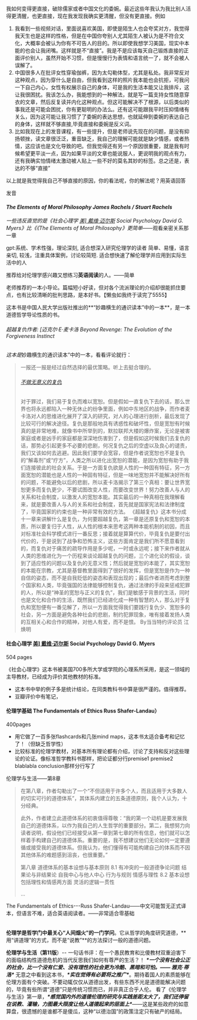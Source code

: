 我如何变得更直接，破除儒家或者中国文化的委婉。最近这些年我认为我比别人活得更清醒，也更直接，现在我发现我确实更清醒，但没有更直接。例如

1. 我看到一些视频对话，里面说喜欢美国，即使是陌生人也会夸奖对方，我觉得我天生也是这样的性格，但是在中国你夸别人尤其陌生人被认为是不符合文化，大概率会被认为你有不可告人的目的。所以即使我想学习美国，现实中本能的也会让我闭嘴。这样就是不“直接”。我是不是应该每天自己锻炼直接的正面评价别人，虽然开始不习惯，但是慢慢行为表情和语言统一了，就不会被人误解了。
1. 中国很多人在批评女性穿瑜伽裤，因为太勾勒体型，尤其是私处。我非常反对这种观点，因为穿什么是自由，但我看到这样的照片我本能也会抗拒，可我问一下自己内心，女性有权展示自己的身体，可是我的生活本能又让我排斥，这让我很困扰。我该怎么办，我能想到的一种解法，就是写一篇支持女性随意穿衣的文章，然后反复读并内化这种观点。但这可能解决不了根源，以后类似的事我还是可能会困扰，你有更聪明的办法么。还有这可能跟我平时压抑情绪有关么，因为这可能让我习惯了了委婉的表达思想，也就延伸到委婉的表达自己的身体，这样就不够直接,毕竟直接和委婉是反义词。
1. 比如我现在上的发音课程，有一些提升，但是老师说先现在的问题，是没有抑扬顿挫，读文章很泛泛，重音缺乏，我自己的理解可能就是缺少情感，或者热情，这应该也是文化导致的吧。但我觉得还有另一个原因很重要，就是我有时候希望更平淡一点，因为如果平淡的文章也能说服人，更说明我的观点有力，还有我确实怕情绪太激动被人贴上一些不好的莫名其妙的标签。总之还是，表达的不够“直接”

以上就是我觉得我自己不够直接的原因，你的看法呢，你的解法呢？用英语回答

发音

#### *The Elements of Moral Philosophy James Rachels / Stuart Rachels*

*一些违反直觉的是《社会心理学 [美\] 戴维·迈尔斯](https://book.douban.com/author/4522339) Social Psychology  David G. Myers》比《《The Elements of Moral Philosophy》更简单*——观看亲密关系那一章

gpt:<The Fundamentals of Ethics>系统、学术性强，理论深刻, 适合想深入研究伦理学的读者 <The Elements of Moral Philosophy> 简单、易懂，语言亲切, 较浅，注重具体案例，讨论较简短. 适合想快速了解伦理学并应用到实际生活中的人

推荐给对伦理学感兴趣又想练习**英语阅读**的人。——简单

老师推荐的一本小导论。篇幅短小好读，但对各个流派理论的介绍却很能抓住要点，也有比较清晰的批判思路，是本好书。【懒虫如我终于读完了5555】

这本书是中国人民大学出版社推出的**“妙趣横生的通识读本”中的一本**，是一本道德哲学导论性质的书。

###### 超越复仇作者: [迈克尔·E·麦卡洛  Beyond Revenge: The Evolution of the Forgiveness Instinct

*这本是*妙趣横生的通识读本”中的一本，看看评论就行：

> 一报还一报是经过自然选择的最优策略。听上去挺合理的。
>
> ###### [不做无意义的复仇](https://book.douban.com/review/6537409/)
>
> 对于罪过，我们易于复仇而难以宽恕。但是假如一直复仇下去的话，那么世界也将永远都陷入一种无休止的纷争里面，例如中东地区的战争，而作者麦卡洛对人的思维进化展开了深入的研究，对人的心理进行剖析，最后发现了比较可行的解决途径。复仇是那般地具有诱惑性和破坏性，但是宽恕有时候真的是非常地难，就像书中所举到的，默拉联邦大楼的爆炸案，无论是被害家庭或者是凶手的家庭都是深深地伤害到了，但是假如这时候我们去复仇的话，那势必引起更多不必要的悲剧，何况复仇之后的空虚以及良心的谴责，我们又该如何去逃避。因此我们要学会宽容，但是作者说宽恕也不是复仇的“解毒剂”或“疗方”，人类之所以进化出宽恕的潜能，是因为宽恕有助于我们连接彼此的社会关系。于是一方面复仇欲是人性的一种固有特征，另一方面宽恕的潜能也是人性的一种固有特征，但是一味地宽恕并不能解决好所有的问题，不能避免以后的悲剧，所以麦卡洛揭示了第三个真相：要让世界宽恕更多而复仇更少，不要试图改变人性，而要改变世界！努力改善人与人的关系和社会制度，以激发人的宽恕本能。其实最后的一种真相在我理解看来，就是要改善人与人的关系和社会制度，首先就是国家宪法和法律制度了，毕竟国家的约束也是一种非常有效的方法。
> 《超越复仇》这本书分成十一章来讲解什么是复仇，为何要超越复仇，第一章是还原复仇和宽恕的本质，所以要复归于人性，从人性的根本来思考这两种本能机制的初因，而且对标准社会科学模式进行一番反思；接着就是算算代价，毕竟复仇是要付出代价的，于是说到了战争和恐怖主义，这些方面肯定是我们所不愿意看到的，而复仇对于痛苦的疏导作用是多少呢，一时或永远呢；接下来作者就从人类的思维进化为一个历程来谈论超越复仇的问题，三个进化论的假设，谈到了适应性的问题以及复仇的无意义性；然后就是宽恕的本能了，其实宽恕的本能在宗教，尤其是基督教里面得到了很好的发挥，但是宽恕是作为一种自信的姿态，而不是自我贬低的姿态和表现出现的；最后作者进而考虑到整个国家和人类，毕竟强国的法律能够控制复仇，通过法律的手段来惩戒犯罪的人，所以是“神圣的宽恕与正义的复仇”，我们是敏感于背景的生活，同时也是文化和合作的生活，既然我们已经进化成一种有智慧的人，那么对于复仇和宽恕便有一番见解了，所以一方面我觉得我们要践行复仇少、宽恕多的社会，另一方面是避免各种社会的悲剧，制约犯罪现象，唯有接着发扬人类的互相关心和合作的精神，对他人有爱，而不是恨。
> By当当特约评论员 江焕明



#### 社会心理学 [美\] 戴维·迈尔斯](https://book.douban.com/author/4522339) Social Psychology  David G. Myers

504 pages

《社会心理学》这本书被美国700多所大学或学院的心理系所采用，是这一领域的主导教材，已经成为评价其他教材的标准。

- 这本书中举的例子多是统计结论，在同类教科书中算是很严谨的。值得推荐。
- 豆瓣评价中有笔记，

#### 伦理学基础 The Fundamentals of Ethics Russ Shafer-Landau）

400pages

- 用它做了一百多张flashcards和几张mind maps，这本书太适合备考和记忆了！（但缺乏哲学性）
- 比较标准的伦理学教材，对基本所有理论都有介绍，讨论了支持和反对这些理论的论证。像标准哲学教科书那样，把论证都分行premise1 premise2 blablabla conclusion那样分行写了 



伦理学与生活——第8章

> 在第八章，作者勾勒出了一个“不但适用于许多个人，而且适用于大多数人的切实可行的道德体系”，其体系内建立的五条道德原则，我个人认为，十分经典。
>
> 此外，作者建立此道德体系的初衷值得尊敬：“我的第一个动机是要发展我自己的道德体系，以作为我自己的人生哲学的重要部分。第二，我想努力向读者说明，假设他们已经接受从第一章到第七章的所有信息，他们就可以怎样着手构建自己的道德体系。重要的是，我不想建议他们无论如何一定要遵循或接受我的道德体系。但我认为，他们懂得有可能构建自己的体系而不因其他体系的难题感到沮丧，也很重要。”
>
> 第八章 道德体系的基本设想与基本原则
> 8.1 有冲突的一般道德争论问题
> 结果论与非结果论
> 自我中心与他人中心
> 行为与规则
> 情感与理性
> 8.2 基本设想
> 包括理性和情感两方面
> 灵活的逻辑一贯性
>
> ...

The Fundamentals of Ethics---Russ Shafer-Landau——中文可能暂无正式译本，但语言不难，适合英语阅读者。——非常适合零基础

###### 

**伦理学是哲学门中最关心“人间烟火”的一门学问**。它从哲学的角度研究道德，**用“讲道理”的方式，而不是“说教”**的方法探讨一般的道德问题。

**伦理学与生活（第11版**）-- 一句话书评：在一个愚民教育和比傻教材双重迫害下的面临结构性道德危机的当代反思我们如何有尊严的生活？！ ***\*一个没有社会公正的社会，比一个没有仁爱、没有理性的社会更为冷酷、黑暗和可怕。—— 雅克·蒂洛\****
无意之中看到这本书，***\*实在觉得有必要将之推广\****。期待着国人的素质能够在伦理方面有个突破。不要动辄仅仅从道德出发，有些东西不光是道德能解决问题的，毕竟有些所谓“道德”只是传统习惯而已，并非真正合乎人伦。 看了《伦理学与生活》第一章，***\*感觉国内外的道德伦理的研究与实践差距太大了，我们还停留在说教、灌输，力图最大限度让他人道德起来的层面上\****——这是某些政府的如意算盘，很遗憾的是谁都不是傻瓜，这种“以德治国”的政策注定只有破产的结局。

